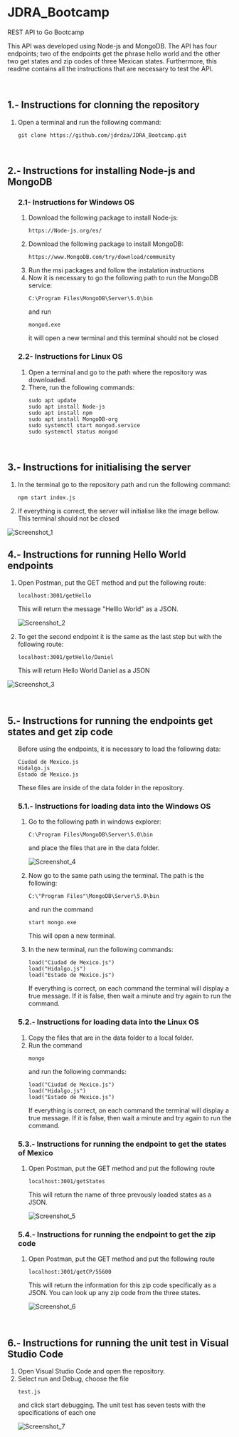 # JDRA_Bootcamp
REST API to Go Bootcamp
<p>This API was developed using Node-js and MongoDB. The API has four endpoints; two of the endpoints get the phrase hello world and the other two get states and zip codes
    of three Mexican states. Furthermore, this readme contains all the instructions that are necessary to test the API.
</p>

<br>
<h2>1.- Instructions for clonning the repository</h2>
<ol>
    <li>Open a terminal and run the following command:

```
git clone https://github.com/jdrdza/JDRA_Bootcamp.git
```
</li>
</ol>

<br>
<h2>2.- Instructions for installing Node-js and MongoDB</h2>
<ol>
    <h3>2.1- Instructions for Windows OS</h3>
    <ol>
        <li>Download the following package to install Node-js: 

```
https://Node-js.org/es/
```
</li>
        <li>Download the following package to install MongoDB: 

```
https://www.MongoDB.com/try/download/community
```
</li>
        <li>Run the msi packages and follow the instalation instructions</li>
        <li>Now it is necessary to go the following path to run the MongoDB service: 

```
C:\Program Files\MongoDB\Server\5.0\bin
``` 
and run 

```
mongod.exe
```
it will open a new terminal and this terminal should not be closed
</ol>
    <h3>2.2- Instructions for Linux OS</h3>
    <ol> 
    <li>Open a terminal and go to the path where the repository was downloaded.</li>
    <li>There, run the following commands: 

```
sudo apt update
sudo apt install Node-js
sudo apt install npm
sudo apt install MongoDB-org
sudo systemctl start mongod.service
sudo systemctl status mongod
```
</li>
    </ol>
</ol>

<br>
<h2>3.- Instructions for initialising the server</h2>
<ol>
  <li>In the terminal go to the repository path and run the following command:

```
npm start index.js
```
</li>
  <li>If everything is correct, the server will initialise like the image bellow. This terminal should not be closed</li>
</ol>

![Screenshot_1](https://user-images.githubusercontent.com/100879092/163055811-e964890b-99ee-4b26-b807-fa3ba22f297e.png)

<h2>4.- Instructions for running Hello World endpoints</h2>
<ol>
  <li>Open Postman, put the GET method and put the following route:

```
localhost:3001/getHello
```
This will return the message "Helllo World" as a JSON.</li>
    
![Screenshot_2](https://user-images.githubusercontent.com/100879092/163056264-11df3ec7-ed6d-4db7-af1e-1bd20fdf4aac.png)
  
<li>To get the second endpoint it is the same as the last step but with the following route:

```
localhost:3001/getHello/Daniel
```
This will return Hello World Daniel as a JSON</li>
</ol>

![Screenshot_3](https://user-images.githubusercontent.com/100879092/163058275-4c013248-96a1-451b-b438-8d4d9232d361.png)

<br>
<h2>5.- Instructions for running the endpoints get states and get zip code</h2>
<ol>
    <p>Before using the endpoints, it is necessary to load the following data:

```
Ciudad de Mexico.js
Hidalgo.js
Estado de Mexico.js
```
These files are inside of the data folder in the repository.
</p>
    <h3>5.1.- Instructions for loading data into the Windows OS</h3>
    <ol>
        <li>Go to the following path in windows explorer:

```
C:\Program Files\MongoDB\Server\5.0\bin
```
and place the files that are in the data folder.</li>

![Screenshot_4](https://user-images.githubusercontent.com/100879092/163058549-3188b0df-9469-4aab-a51b-b9e4afd43010.png)

<li>Now go to the same path using the terminal. The path is the following: 

```
C:\"Program Files"\MongoDB\Server\5.0\bin
```
and run the command 

```
start mongo.exe
```
This will open a new terminal.
        </li>
        <li>In the new terminal, run the following commands: 
        
```
load("Ciudad de Mexico.js")
load("Hidalgo.js")
load("Estado de Mexico.js")
```
If everything is correct, on each command the terminal will display a true message. If it is false, then wait a minute and try again to run the command.
        </li>
    </ol>
    <h3>5.2.- Instructions for loading data into the Linux OS</h3>
    <ol>
        <li>Copy the files that are in the data folder to a local folder.</li>
        <li>Run the command 

```
mongo
```
and run the following commands:

```
load("Ciudad de Mexico.js")
load("Hidalgo.js")
load("Estado de Mexico.js")
```
If everything is correct, on each command the terminal will display a true message. If it is false, then wait a minute and try again to run the command.</li>
    </ol>
    <h3>5.3.- Instructions for running the endpoint to get the states of Mexico</h3>
    <ol>
        <li>Open Postman, put the GET method and put the following route

```
localhost:3001/getStates
```
This will return the name of three prevously loaded states as a JSON.</li>
        
![Screenshot_5](https://user-images.githubusercontent.com/100879092/163059180-359f63d4-393b-43b9-a834-751a9c2fec92.png)
        
</ol>
    <h3>5.4.- Instructions for running the endpoint to get the zip code</h3>
    <ol>
        <li>Open Postman, put the GET method and put the following route

```
localhost:3001/getCP/55600
```
This will return the information for this zip code specifically as a JSON. You can look up any zip code from the three states.
        </li>
        
![Screenshot_6](https://user-images.githubusercontent.com/100879092/163059363-a43c53b5-9d81-47bd-8578-e0014f732436.png)
        
</ol>
</ol>

<br>
<h2>6.- Instructions for running the unit test in Visual Studio Code</h2>
<ol>
    <li>Open Visual Studio Code and open the repository.</li>
    <li>Select run and Debug, choose the file 

```
test.js
```
and click start debugging. The unit test has seven tests with the specifications of each one</li>
    
![Screenshot_7](https://user-images.githubusercontent.com/100879092/163064334-f42162d1-29ff-4c41-94d4-c994af181119.png)

</ol>